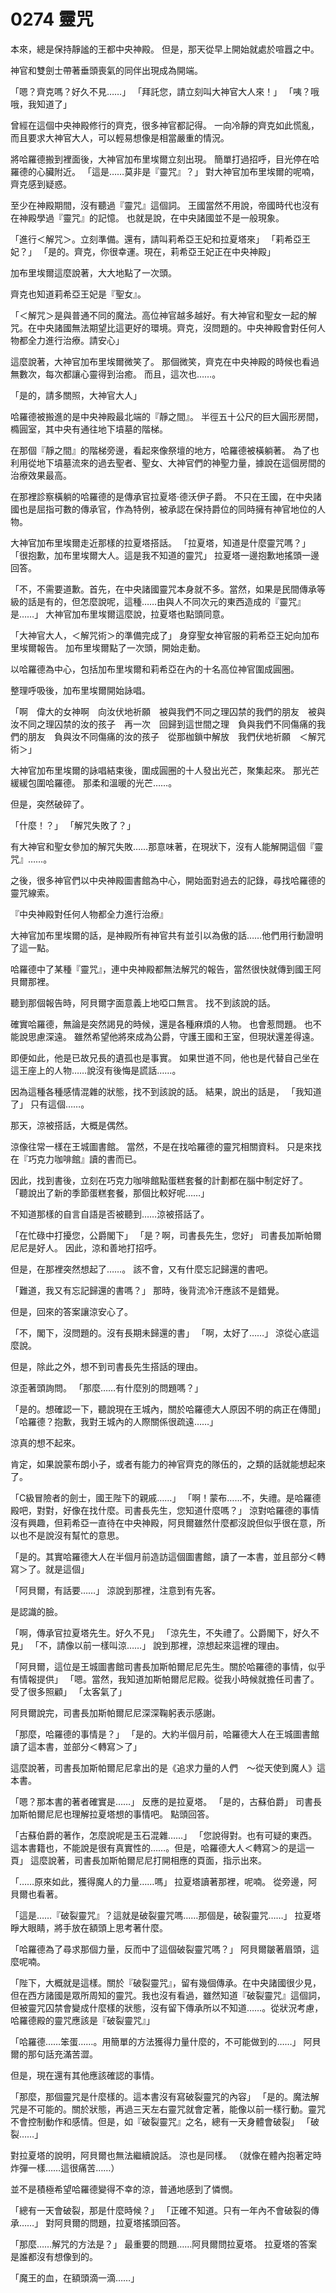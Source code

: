 # 0274 靈咒

本來，總是保持靜謐的王都中央神殿。
但是，那天從早上開始就處於喧囂之中。

神官和雙劍士帶著垂頭喪氣的同伴出現成為開端。

「嗯？齊克嗎？好久不見……」
「拜託您，請立刻叫大神官大人來！」
「咦？哦哦，我知道了」

曾經在這個中央神殿修行的齊克，很多神官都記得。
一向冷靜的齊克如此慌亂，而且要求大神官大人，可以輕易想像是相當嚴重的情況。

將哈羅德搬到裡面後，大神官加布里埃爾立刻出現。
簡單打過招呼，目光停在哈羅德的心臟附近。
「這是……莫非是『靈咒』？」
對大神官加布里埃爾的呢喃，齊克感到疑惑。

至少在神殿期間，沒有聽過『靈咒』這個詞。
王國當然不用說，帝國時代也沒有在神殿學過『靈咒』的記憶。
也就是說，在中央諸國並不是一般現象。

「進行＜解咒＞。立刻準備。還有，請叫莉希亞王妃和拉夏塔來」
「莉希亞王妃？」
「是的。齊克，你很幸運。現在，莉希亞王妃正在中央神殿」

加布里埃爾這麼說著，大大地點了一次頭。

齊克也知道莉希亞王妃是『聖女』。

「＜解咒＞是與普通不同的魔法。高位神官越多越好。有大神官和聖女一起的解咒。在中央諸國無法期望比這更好的環境。齊克，沒問題的。中央神殿會對任何人物都全力進行治療。請安心」

這麼說著，大神官加布里埃爾微笑了。
那個微笑，齊克在中央神殿的時候也看過無數次，每次都讓心靈得到治癒。
而且，這次也……。

「是的，請多關照，大神官大人」

哈羅德被搬進的是中央神殿最北端的『靜之間』。
半徑五十公尺的巨大圓形房間，橢圓室，其中央有通往地下墳墓的階梯。

在那個『靜之間』的階梯旁邊，看起來像祭壇的地方，哈羅德被橫躺著。
為了也利用從地下墳墓流來的過去聖者、聖女、大神官們的神聖力量，據說在這個房間的治療效果最高。

在那裡診察橫躺的哈羅德的是傳承官拉夏塔·德沃伊子爵。
不只在王國，在中央諸國也是屈指可數的傳承官，作為特例，被承認在保持爵位的同時擁有神官地位的人物。

大神官加布里埃爾走近那樣的拉夏塔搭話。
「拉夏塔，知道是什麼靈咒嗎？」
「很抱歉，加布里埃爾大人。這是我不知道的靈咒」
拉夏塔一邊抱歉地搖頭一邊回答。

「不，不需要道歉。首先，在中央諸國靈咒本身就不多。當然，如果是民間傳承等級的話是有的，但怎麼說呢，這種……由與人不同次元的東西造成的『靈咒』是……」
大神官加布里埃爾這麼說，拉夏塔也點頭同意。

「大神官大人，＜解咒術＞的準備完成了」
身穿聖女神官服的莉希亞王妃向加布里埃爾報告。
加布里埃爾點了一次頭，開始走動。

以哈羅德為中心，包括加布里埃爾和莉希亞在內的十名高位神官圍成圓圈。

整理呼吸後，加布里埃爾開始詠唱。

「啊　偉大的女神啊　向汝伏地祈願　被與我們不同之理囚禁的我們的朋友　被與汝不同之理囚禁的汝的孩子　再一次　回歸到這世間之理　負與我們不同傷痛的我們的朋友　負與汝不同傷痛的汝的孩子　從那枷鎖中解放　我們伏地祈願　＜解咒術＞」

大神官加布里埃爾的詠唱結束後，圍成圓圈的十人發出光芒，聚集起來。
那光芒緩緩包圍哈羅德。
那柔和溫暖的光芒……。

但是，突然破碎了。

「什麼！？」
「解咒失敗了？」

有大神官和聖女參加的解咒失敗……那意味著，在現狀下，沒有人能解開這個『靈咒』……。

之後，很多神官們以中央神殿圖書館為中心，開始面對過去的記錄，尋找哈羅德的靈咒線索。

『中央神殿對任何人物都全力進行治療』

大神官加布里埃爾的話，是神殿所有神官共有並引以為傲的話……他們用行動證明了這一點。

哈羅德中了某種『靈咒』，連中央神殿都無法解咒的報告，當然很快就傳到國王阿貝爾那裡。

聽到那個報告時，阿貝爾字面意義上地啞口無言。
找不到該說的話。

確實哈羅德，無論是突然謁見的時候，還是各種麻煩的人物。
也會惹問題。
也不能說思慮深遠。
雖然希望他將來成為公爵，守護王國和王室，但現狀還差得遠。

即便如此，他是已故兄長的遺孤也是事實。
如果世道不同，他也是代替自己坐在這王座上的人物……說沒有後悔是謊話……。

因為這種各種感情混雜的狀態，找不到該說的話。
結果，說出的話是，
「我知道了」
只有這個……。

那天，涼被搭話，大概是偶然。

涼像往常一樣在王城圖書館。
當然，不是在找哈羅德的靈咒相關資料。
只是來找在『巧克力咖啡館』讀的書而已。

因此，找到書後，立刻在巧克力咖啡館點蛋糕套餐的計劃都在腦中制定好了。
「聽說出了新的季節蛋糕套餐，那個比較好呢……」

不知道那樣的自言自語是否被聽到……涼被搭話了。

「在忙碌中打擾您，公爵閣下」
「是？啊，司書長先生，您好」
司書長加斯帕爾尼尼是好人。
因此，涼和善地打招呼。

但是，在那裡突然想起了……。
該不會，又有什麼忘記歸還的書吧。

「難道，我又有忘記歸還的書嗎？」
那時，後背流冷汗應該不是錯覺。

但是，回來的答案讓涼安心了。

「不，閣下，沒問題的。沒有長期未歸還的書」
「啊，太好了……」
涼從心底這麼說。

但是，除此之外，想不到司書長先生搭話的理由。

涼歪著頭詢問。
「那麼……有什麼別的問題嗎？」

「是的。想確認一下，聽說現在王城內，關於哈羅德大人原因不明的病正在傳聞」
「哈羅德？抱歉，我對王城內的人際關係很疏遠……」

涼真的想不起來。

肯定，如果說蒙布朗小子，或者有能力的神官齊克的隊伍的，之類的話就能想起來了。

「C級冒險者的劍士，國王陛下的親戚……」
「啊！蒙布……不，失禮。是哈羅德殿吧，對對，好像在找什麼。司書長先生，您知道什麼嗎？」
涼對哈羅德的事情沒有興趣，但莉希亞一直待在中央神殿，阿貝爾雖然什麼都沒說但似乎很在意，所以也不是說沒有幫忙的意思。

「是的。其實哈羅德大人在半個月前造訪這個圖書館，讀了一本書，並且部分＜轉寫＞了。就是這個」

「阿貝爾，有話要……」
涼說到那裡，注意到有先客。

是認識的臉。

「啊，傳承官拉夏塔先生。好久不見」
「涼先生，不失禮了。公爵閣下，好久不見」
「不，請像以前一樣叫涼……」
說到那裡，涼想起來這裡的理由。

「阿貝爾，這位是王城圖書館司書長加斯帕爾尼尼先生。關於哈羅德的事情，似乎有情報提供」
「嗯。當然，我知道加斯帕爾尼尼殿。從我小時候就擔任司書了。受了很多照顧」
「太客氣了」

阿貝爾說完，司書長加斯帕爾尼尼深深鞠躬表示感謝。

「那麼，哈羅德的事情是？」
「是的。大約半個月前，哈羅德大人在王城圖書館讀了這本書，並部分＜轉寫＞了」

這麼說著，司書長加斯帕爾尼尼拿出的是《追求力量的人們　～從天使到魔人》這本書。

「嗯？那本書的著者確實是……」
反應的是拉夏塔。
「是的，古蘇伯爵」
司書長加斯帕爾尼尼也理解拉夏塔想的事情吧。
點頭回答。

「古蘇伯爵的著作，怎麼說呢是玉石混雜……」
「您說得對。也有可疑的東西。這本書籍也，不能說是很有真實性的……。但是，哈羅德大人＜轉寫＞的是這一頁」
這麼說著，司書長加斯帕爾尼尼打開相應的頁面，指示出來。

「……原來如此，獲得魔人的力量……嗎」
拉夏塔讀著那裡，呢喃。
從旁邊，阿貝爾也看著。

「這是……『破裂靈咒』？這就是破裂靈咒嗎……那個是，破裂靈咒……」
拉夏塔睜大眼睛，將手放在額頭上思考著什麼。

「哈羅德為了尋求那個力量，反而中了這個破裂靈咒嗎？」
阿貝爾皺著眉頭，這麼呢喃。

「陛下，大概就是這樣。關於『破裂靈咒』，留有幾個傳承。在中央諸國很少見，但在西方諸國是眾所周知的靈咒。我也沒有看過，雖然知道『破裂靈咒』這個詞，但被靈咒囚禁會變成什麼樣的狀態，沒有留下傳承所以不知道……。從狀況考慮，哈羅德殿的靈咒應該是『破裂靈咒』」

「哈羅德……笨蛋……。用簡單的方法獲得力量什麼的，不可能做到的……」
阿貝爾的那句話充滿苦澀。

但是，現在還有其他應該確認的事情。

「那麼，那個靈咒是什麼樣的。這本書沒有寫破裂靈咒的內容」
「是的。魔法解咒是不可能的。關於狀態，再過三天左右靈咒就會定著，能像以前一樣行動。靈咒不會控制動作和感情。但是，如『破裂靈咒』之名，總有一天身體會破裂」
「破裂……」

對拉夏塔的說明，阿貝爾也無法繼續說話。
涼也是同樣。
（就像在體內抱著定時炸彈一樣……這很痛苦……）

並不是積極希望哈羅德變得不幸的涼，普通地感到了憐憫。

「總有一天會破裂，那是什麼時候？」
「正確不知道。只有一年內不會破裂的傳承……」
對阿貝爾的問題，拉夏塔搖頭回答。

「那麼……解咒的方法是？」
最重要的問題……阿貝爾問拉夏塔。
拉夏塔的答案是誰都沒有想像到的。

「魔王的血，在額頭滴一滴……」